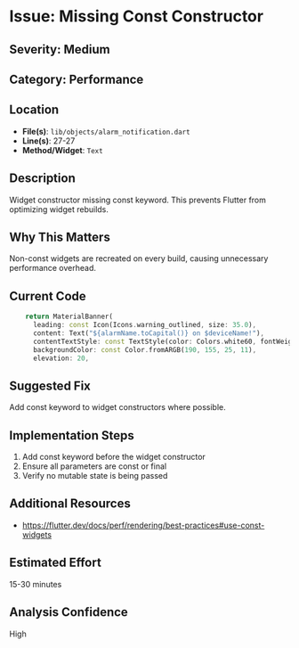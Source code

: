 # Issue: Missing Const Constructor

## Severity: Medium

## Category: Performance

## Location
- **File(s)**: `lib/objects/alarm_notification.dart`
- **Line(s)**: 27-27
- **Method/Widget**: `Text`

## Description
Widget constructor missing const keyword. This prevents Flutter from optimizing widget rebuilds.

## Why This Matters
Non-const widgets are recreated on every build, causing unnecessary performance overhead.

## Current Code
```dart
    return MaterialBanner(
      leading: const Icon(Icons.warning_outlined, size: 35.0),
      content: Text("${alarmName.toCapital()} on $deviceName!"),
      contentTextStyle: const TextStyle(color: Colors.white60, fontWeight: FontWeight.bold), 
      backgroundColor: const Color.fromARGB(190, 155, 25, 11),
      elevation: 20,
```

## Suggested Fix
Add const keyword to widget constructors where possible.

## Implementation Steps
1. Add const keyword before the widget constructor
2. Ensure all parameters are const or final
3. Verify no mutable state is being passed

## Additional Resources
- https://flutter.dev/docs/perf/rendering/best-practices#use-const-widgets

## Estimated Effort
15-30 minutes

## Analysis Confidence
High
